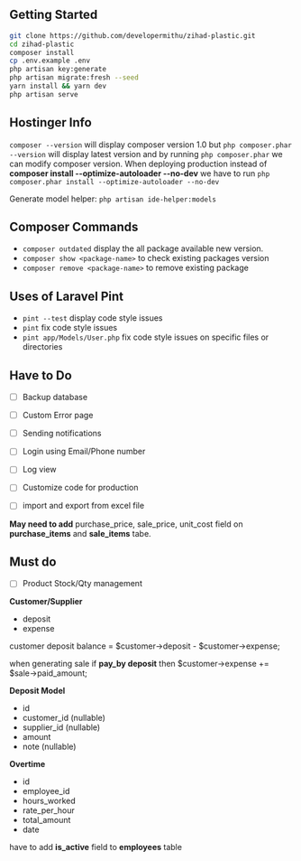 
## Getting Started

```bash
git clone https://github.com/developermithu/zihad-plastic.git
cd zihad-plastic
composer install
cp .env.example .env
php artisan key:generate
php artisan migrate:fresh --seed
yarn install && yarn dev
php artisan serve
```

## Hostinger Info

 ```composer --version``` will display composer version 1.0 but 
 ```php composer.phar --version``` will display latest version and by running ```php composer.phar``` we can modify composer version. 
When deploying production instead of **composer install --optimize-autoloader --no-dev** we have to run ```php composer.phar install --optimize-autoloader --no-dev```


Generate model helper: ```php artisan ide-helper:models``` 

## Composer Commands

- ```composer outdated``` display the all package available new version.
- ```composer show <package-name>``` to check existing packages version
- ```composer remove <package-name>``` to remove existing package

## Uses of Laravel Pint

- `pint --test` display code style issues 
- `pint` fix code style issues 
- `pint app/Models/User.php` fix code style issues on specific files or directories


## Have to Do

- [ ] Backup database 
- [ ] Custom Error page
- [ ] Sending notifications
- [ ] Login using Email/Phone number
- [ ] Log view
- [ ] Customize code for production
- [ ] import and export from excel file
  

**May need to add**
purchase_price, sale_price, unit_cost field on **purchase_items** and **sale_items** tabe.


## Must do 

- [ ] Product Stock/Qty management
  

**Customer/Supplier**
- deposit
- expense

customer deposit balance = $customer->deposit - $customer->expense;

when generating sale if **pay_by deposit** then 
$customer->expense += $sale->paid_amount;

**Deposit Model**

- id
- customer_id (nullable)
- supplier_id (nullable)
- amount
- note (nullable)

**Overtime**

- id
- employee_id
- hours_worked
- rate_per_hour
- total_amount
- date

have to add **is_active** field to **employees** table